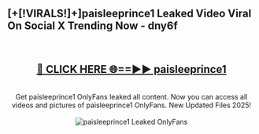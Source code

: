 <h2>[+[!VIRALS!]+]paisleeprince1 Leaked Video Viral On Social X Trending Now - dny6f</h2>
<br>
<div align="center">
<h2><a href="https://libra.edu.pl?paisleeprince1" rel="nofollow">🔴 CLICK HERE 🌐==►► paisleeprince1</a></h2>
<br>
Get paisleeprince1 OnlyFans leaked all content. Now you can access all videos and pictures of paisleeprince1 OnlyFans. New Updated Files 2025!
<br>
<br>
<a href="https://libra.edu.pl?paisleeprince1" rel="nofollow" data-target="animated-image.originalLink"><img src="https://i.ibb.co.com/WyWwxjT/player-gif2.gif" alt="paisleeprince1 Leaked OnlyFans" style="max-width: 100%; display: inline-block;" data-target="animated-image.originalImage"></a>
</div>
<br>